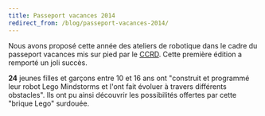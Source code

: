 ```yaml
---
title: Passeport vacances 2014
redirect_from: /blog/passeport-vacances-2014/
---
```


Nous avons proposé cette année des ateliers de robotique dans le
cadre du passeport vacances mis sur pied par le [CCRD](http://www.ccrd.ch/).
Cette première édition a remporté un joli succès.

**24** jeunes filles et garçons entre 10 et 16 ans ont "construit et
programmé leur robot Lego Mindstorms et l'ont fait évoluer à travers différents obstacles".
Ils ont pu ainsi découvrir les possibilités offertes par cette "brique Lego" surdouée.
